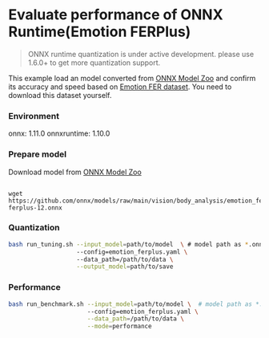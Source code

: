 # Evaluate performance of ONNX Runtime(Emotion FERPlus) 
>ONNX runtime quantization is under active development. please use 1.6.0+ to get more quantization support. 

This example load an model converted from [ONNX Model Zoo](https://github.com/onnx/models) and confirm its accuracy and speed based on [Emotion FER dataset](https://www.kaggle.com/c/challenges-in-representation-learning-facial-expression-recognition-challenge/data). You need to download this dataset yourself.

### Environment
onnx: 1.11.0
onnxruntime: 1.10.0

### Prepare model
Download model from [ONNX Model Zoo](https://github.com/onnx/models)

```shell

wget https://github.com/onnx/models/raw/main/vision/body_analysis/emotion_ferplus/model/emotion-ferplus-12.onnx
```

### Quantization

```bash
bash run_tuning.sh --input_model=path/to/model  \ # model path as *.onnx
                   --config=emotion_ferplus.yaml \ 
                   --data_path=/path/to/data \
                   --output_model=path/to/save
```

### Performance

```bash
bash run_benchmark.sh --input_model=path/to/model \  # model path as *.onnx
                      --config=emotion_ferplus.yaml \
                      --data_path=/path/to/data \
                      --mode=performance
```
